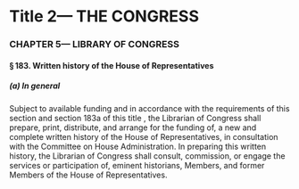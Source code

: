 
# Title 2— THE CONGRESS
### CHAPTER 5— LIBRARY OF CONGRESS
#### § 183. Written history of the House of Representatives
##### (a) In general

Subject to available funding and in accordance with the requirements of this section and section 183a of this title , the Librarian of Congress shall prepare, print, distribute, and arrange for the funding of, a new and complete written history of the House of Representatives, in consultation with the Committee on House Administration. In preparing this written history, the Librarian of Congress shall consult, commission, or engage the services or participation of, eminent historians, Members, and former Members of the House of Representatives.
